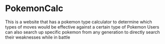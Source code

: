 # PokemonCalc
This is a website that has a pokemon type calculator to determine which types of moves would be effective against a certain type of Pokemon
Users can also search up specific pokemon from any generation to directly search their weaknesses while in battle
